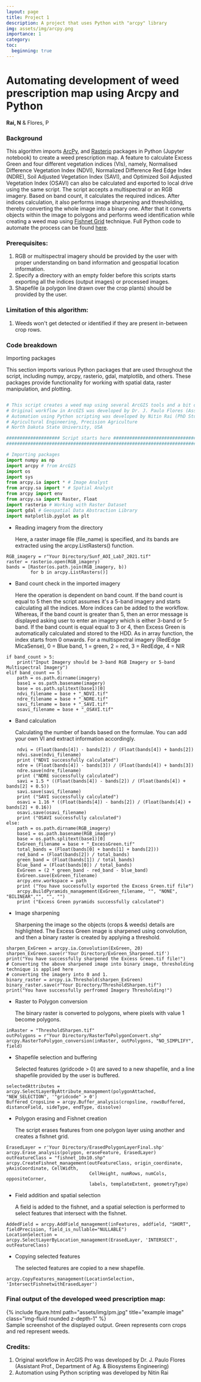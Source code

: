 ```yaml
---
layout: page
title: Project 1
description: A project that uses Python with "arcpy" library
img: assets/img/arcpy.png
importance: 1
category:
toc:
  beginning: true
---
```


# Automating development of weed prescription map using Arcpy and Python
<b>Rai, N</b> & Flores, P

### Background

This algorithm imports [ArcPy](https://pro.arcgis.com/en/pro-app/latest/arcpy/get-started/a-quick-tour-of-arcpy.htm), and [Rasterio](https://rasterio.readthedocs.io/en/stable/index.html) packages in Python (Jupyter notebook) to create a weed prescription map. A feature to calculate Excess Green and four different vegetation indices (VIs), namely, Normalised Difference Vegetation Index (NDVI), Normalized Difference Red Edge Index (NDRE), Soil Adjusted Vegetation Index (SAVI), and Optimized Soil Adjusted Vegetation Index (OSAVI) can also be calculated and exported to local drive using the same script. The script accepts a multispectral or an RGB imagery. Based on band count, it calculates the required indices. After indices calculation, it also performs image sharpening and thresholding, thereby converting the whole image into a binary one. After that it converts objects within the image to polygons and performs weed identification while creating a weed map using [Fishnet Grid](https://pro.arcgis.com/en/pro-app/latest/tool-reference/data-management/create-fishnet.htm) technique. Full Python code to automate the process can be found [here](https://github.com/nitin-dominic/Automating-development-of-weed-prescription-map-using-Arcpy-and-Python/blob/main/WeedMappingScript.py).

### Prerequisites:

1. RGB or multispectral imagery should be provided by the user with proper understanding on band information and geospatial location information.
2. Specify a directory with an empty folder before this scripts starts exporting all the indices (output images) or processed images.
3. Shapefile (a polygon line drawn over the crop plants) should be provided by the user.

### Limitation of this algorithm:

1. Weeds won't get detected or identified if they are present in-between crop rows.

### Code breakdown

 Importing packages 

   This section imports various Python packages that are used throughout the script, including numpy, arcpy, rasterio, gdal, matplotlib, and others. These packages provide functionality for working with spatial data, raster manipulation, and plotting.

```Python

# This script creates a weed map using several ArcGIS tools and a bit of Image Processing. 
# Original workflow in ArcGIS was developed by Dr. J. Paulo Flores (Assistant Prof. at NDSU)
# Automation using Python scripting was developed by Nitin Rai (PhD Student)
# Agricultural Engineering, Precision Agriculture
# North Dakota State University, USA

#################### Script starts here ########################################################################
################################################################################################################

# Importing packages
import numpy as np
import arcpy # from ArcGIS 
import os
import sys
from arcpy.ia import * # Image Analyst
from arcpy.sa import * # Spatial Analyst
from arcpy import env 
from arcpy.sa import Raster, Float
import rasterio # Working with Raster Dataset
import gdal # Geospatial Data Abstraction Library
import matplotlib.pyplot as plt
```
- Reading imagery from the directory
    
  Here, a raster image file (file_name) is specified, and its bands are extracted using the arcpy.ListRasters() function.

```
RGB_imagery = r"Your Directory/Sunf_AOI_Lab7_2021.tif"
raster = rasterio.open(RGB_imagery)
bands = [Raster(os.path.join(RGB_imagery, b))
         for b in arcpy.ListRasters()]
```

- Band count check in the imported imagery

   Here the operation is dependent on band count. If the band count is equal to 5 then the script assumes it's a 5-band imagery and starts calculating all the indices. More indices can be added to the workflow. 
Whereas, if the band count is greater than 5, then an error message is displayed asking user to enter an imagery which is either 3-band or 5-band. If the band count is equal equal to 3 or 4, then Excess Green is automatically calculated and stored to the HDD. As in array function, the index starts from 0 onwards. For a multispectral imagery (RedEdge MicaSense), 0  = Blue band, 1 = green, 2 = red, 3 = RedEdge, 4 = NIR

```
if band_count > 5:
    print("Input Imagery should be 3-band RGB Imagery or 5-band Multispectral Imagery")
elif band_count == 5:
    path = os.path.dirname(imagery)
    base1 = os.path.basename(imagery)
    base = os.path.splitext(base1)[0]
    ndvi_filename = base + "_NDVI.tif"
    ndre_filename = base + "_NDRE.tif"
    savi_filename = base + "_SAVI.tif"
    osavi_filename = base + "_OSAVI.tif"
```

- Band calculation

   Calculating the number of bands based on the formulae. You can add your own VI and extract information accordingly.

```
    ndvi = (Float(bands[4]) - bands[2]) / (Float(bands[4]) + bands[2]) 
    ndvi.save(ndvi_filename)
    print ("NDVI successfully calculated")
    ndre = (Float(bands[4]) - bands[3]) / (Float(bands[4]) + bands[3]) 
    ndre.save(ndre_filename)
    print ("NDRE successfully calculated")
    savi = 1.5 * ((Float(bands[4]) - bands[2]) / (Float(bands[4]) + bands[2] + 0.5))
    savi.save(savi_filename)
    print ("SAVI successfully calculated")
    osavi = 1.16 * ((Float(bands[4]) - bands[2]) / (Float(bands[4]) + bands[2] + 0.16))
    osavi.save(osavi_filename)
    print ("OSAVI successfully calculated")
else:
    path = os.path.dirname(RGB_imagery)
    base1 = os.path.basename(RGB_imagery)
    base = os.path.splitext(base1)[0]
    ExGreen_filename = base + "_ExcessGreen.tif"
    total_bands = (Float(bands[0] + bands[1] + bands[2]))
    red_band = (Float(bands[2]) / total_bands)
    green_band = (Float(bands[1]) / total_bands)
    blue_band = (Float(bands[0]) / total_bands)
    ExGreen = (2 * green_band - red_band - blue_band)
    ExGreen.save(ExGreen_filename)
    arcpy.env.workspace = path
    print ("You have successfully exported the Excess Green.tif file")
    arcpy.BuildPyramids_management(ExGreen_filename, "", "NONE", "BILINEAR","", "", "")
    print ("Excess Green pyramids successfully calculated")
```

- Image sharpening

  Sharpening the image so the objects (crops & weeds) details are highlighted. The Excess Green image is sharpened using convolution, and then a binary raster is created by applying a threshold.

```
sharpen_ExGreen = arcpy.ia.Convolution(ExGreen, 20)
sharpen_ExGreen.save(r'Your Directory/ExGreen_Sharpened.tif')
print("You have successfully sharpened the Excess Green.tif file!")
# Converting the above sharpened image into binary image, thresholding technique is applied here 
# converting the imagery into 0 and 1.
binary_raster = arcpy.ia.Threshold(sharpen_ExGreen)
binary_raster.save(r"Your Directory/ThresholdSharpen.tif")
print("You have successfully perfromed Imagery Thresholding!")
```

- Raster to Polygon conversion

   The binary raster is converted to polygons, where pixels with value 1 become polygons.
```
inRaster = "ThresholdSharpen.tif"
outPolygons = r"Your Directory/RasterToPolygonConvert.shp"
arcpy.RasterToPolygon_conversion(inRaster, outPolygons, "NO_SIMPLIFY", field)
```

- Shapefile selection and buffering

   Selected features (gridcode > 0) are saved to a new shapefile, and a line shapefile provided by the user is buffered.

```
selectedAttributes = arcpy.SelectLayerByAttribute_management(polygonAttached, "NEW_SELECTION", '"gridcode" > 0')
Buffered_CropsLine = arcpy.Buffer_analysis(cropsline, rowsBuffered, distanceField, sideType, endType, dissolve)
```

- Polygon erasing and Fishnet creation

   The script erases features from one polygon layer using another and creates a fishnet grid.

```
ErasedLayer = r'Your Directory/ErasedPolygonLayerFinal.shp'
arcpy.Erase_analysis(polygon, eraseFeature, ErasedLayer)
outFeatureClass = "fishnet_10x10.shp"
arcpy.CreateFishnet_management(outFeatureClass, origin_coordinate, yAxisCoordinate, CellWidth,
                               CellHeight, numRows, numCols, oppositeCorner,
                               labels, templateExtent, geometryType)
```

- Field addition and spatial selection

   A field is added to the fishnet, and a spatial selection is performed to select features that intersect with the fishnet.

```
AddedField = arcpy.AddField_management(inFeatures, addfield, "SHORT", fieldPrecision, field_is_nullable="NULLABLE")
LocationSelection = arcpy.SelectLayerByLocation_management(ErasedLayer, 'INTERSECT', outFeatureClass)
```

- Copying selected features

  The selected features are copied to a new shapefile.

```
arcpy.CopyFeatures_management(LocationSelection, 'IntersectFishnetwithErasedLayer')
```

### Final output of the developed weed prescription map: 

<div class="row">
    <div class="col-sm mt-3 mt-md-0">
        {% include figure.html path="assets/img/pm.jpg" title="example image" class="img-fluid rounded z-depth-1" %}
    </div>
</div>
<div class="caption">
    Sample screenshot of the displayed output. Green represents corn crops and red represent weeds.
</div>

### Credits:

1. Original workflow in ArcGIS Pro was developed by Dr. J. Paulo Flores (Assistant Prof., Department of Ag. & Biosystems Engineering)
2. Automation using Python scripting was developed by Nitin Rai
